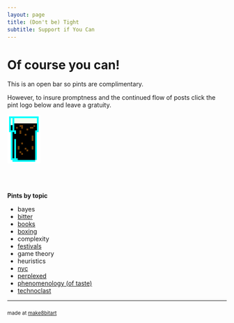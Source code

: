 ```yaml
---
layout: page
title: (Don't be) Tight
subtitle: Support if You Can 
---
```


# Of course you can!



This is an open bar so pints are complimentary. 

However, to insure promptness and the continued flow of posts click the pint logo below and leave a gratuity.


<a href="https://www.paypal.me/EndlessPint/5"><img src="/support/img/digipint01.png" width="15%"></a>

<br>
<br>

**Pints by topic**

- bayes
- [bitter](/tag/bitter)
- [books](/tag/books)
- [boxing](/tag/boxing)
- complexity
- [festivals](/tag/festivals)
- game theory
- heuristics
- [nyc](/tag/nyc)
- [perplexed](/tag/perplexed)
- [phenomenology (of taste)](/tag/taste)
- [technoclast](/tag/technoclast)

--- 

<sub>made at [make8bitart](https://make8bitart.com/)</sub>

